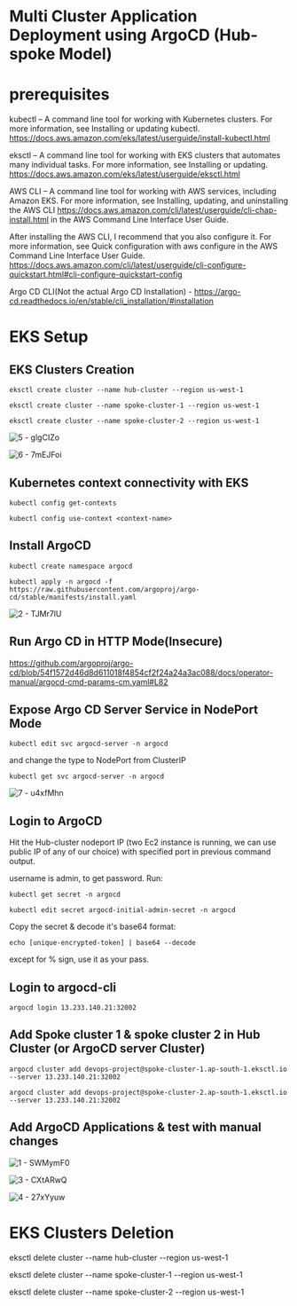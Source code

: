 # Multi Cluster Application Deployment using ArgoCD (Hub-spoke Model)

# prerequisites

kubectl – A command line tool for working with Kubernetes clusters. For more information, see Installing or updating kubectl.
https://docs.aws.amazon.com/eks/latest/userguide/install-kubectl.html

eksctl – A command line tool for working with EKS clusters that automates many individual tasks. For more information, see Installing or updating.
https://docs.aws.amazon.com/eks/latest/userguide/eksctl.html

AWS CLI – A command line tool for working with AWS services, including Amazon EKS. For more information, see Installing, updating, and uninstalling the AWS CLI
https://docs.aws.amazon.com/cli/latest/userguide/cli-chap-install.html in the AWS Command Line Interface User Guide. 

After installing the AWS CLI, I recommend that you also configure it. For more information, see Quick configuration with aws configure in the AWS Command Line Interface User Guide.
https://docs.aws.amazon.com/cli/latest/userguide/cli-configure-quickstart.html#cli-configure-quickstart-config 

Argo CD CLI(Not the actual Argo CD Installation) - 
https://argo-cd.readthedocs.io/en/stable/cli_installation/#installation

# EKS Setup

## EKS Clusters Creation

```
eksctl create cluster --name hub-cluster --region us-west-1
```
```
eksctl create cluster --name spoke-cluster-1 --region us-west-1
```
```
eksctl create cluster --name spoke-cluster-2 --region us-west-1
```

![5 - glgCIZo](https://github.com/owaisrizvi97/multi-cluster-deployment-ArgoCD/assets/68285890/75bec29b-888f-4783-b20a-128b57a5e297)


![6 - 7mEJFoi](https://github.com/owaisrizvi97/multi-cluster-deployment-ArgoCD/assets/68285890/07d75605-4bb2-4818-b2ed-8769ed744cb0)



## Kubernetes context connectivity with EKS

```
kubectl config get-contexts
```
```
kubectl config use-context <context-name>
```
## Install ArgoCD

```
kubectl create namespace argocd
```

```
kubectl apply -n argocd -f https://raw.githubusercontent.com/argoproj/argo-cd/stable/manifests/install.yaml
```

![2 - TJMr7lU](https://github.com/owaisrizvi97/multi-cluster-deployment-ArgoCD/assets/68285890/0dbd6d74-a37a-424c-93e7-19a0622249df)


## Run Argo CD in HTTP Mode(Insecure)

https://github.com/argoproj/argo-cd/blob/54f1572d46d8d611018f4854cf2f24a24a3ac088/docs/operator-manual/argocd-cmd-params-cm.yaml#L82

## Expose Argo CD Server Service in NodePort Mode

```
kubectl edit svc argocd-server -n argocd
```

and change the type to NodePort from ClusterIP

```
kubectl get svc argocd-server -n argocd
```
![7 - u4xfMhn](https://github.com/owaisrizvi97/multi-cluster-deployment-ArgoCD/assets/68285890/ee13742e-b1d9-40b1-b51d-dbb098014d7a)


## Login to ArgoCD 

Hit the Hub-cluster nodeport IP (two Ec2 instance is running, we can use public IP of any of our choice) with specified port in previous command output.

username is admin, to get password. Run:

```
kubectl get secret -n argocd
```

```
kubectl edit secret argocd-initial-admin-secret -n argocd
```

Copy the secret & decode it's base64 format:

```
echo [unique-encrypted-token] | base64 --decode
```

except for % sign, use it as your pass.

## Login to argocd-cli

```
argocd login 13.233.140.21:32002
```

## Add Spoke cluster 1 & spoke cluster 2 in Hub Cluster (or ArgoCD server Cluster)

```
argocd cluster add devops-project@spoke-cluster-1.ap-south-1.eksctl.io --server 13.233.140.21:32002
```

```
argocd cluster add devops-project@spoke-cluster-2.ap-south-1.eksctl.io --server 13.233.140.21:32002
```

## Add ArgoCD Applications & test with manual changes


![1 - SWMymF0](https://github.com/owaisrizvi97/multi-cluster-deployment-ArgoCD/assets/68285890/b13e222f-3fee-4e30-8c20-a73a9a2c02e1)

![3 - CXtARwQ](https://github.com/owaisrizvi97/multi-cluster-deployment-ArgoCD/assets/68285890/b50f2186-f12d-49cf-9ca4-eb90de43af0d)


![4 - 27xYyuw](https://github.com/owaisrizvi97/multi-cluster-deployment-ArgoCD/assets/68285890/2c2065cb-b82e-44a7-b563-e8afc1f120ff)




# EKS Clusters Deletion

eksctl delete cluster --name hub-cluster --region us-west-1

eksctl delete cluster --name spoke-cluster-1 --region us-west-1

eksctl delete cluster --name spoke-cluster-2 --region us-west-1
